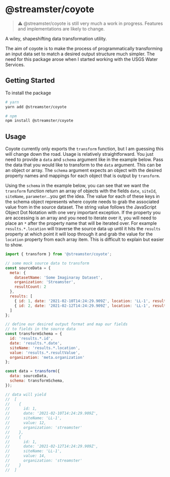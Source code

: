# @streamster/coyote

> :warning: @streamster/coyote is still very much a work in progress. Features and implementations are likely to change.

A wiley, shapeshifting data transformation utility.

The aim of coyote is to make the process of programmatically transforming an input data set to match a desired output structure much simpler. The need for this package arose when I started working with the USGS Water Services. 

## Getting Started

To install the package

```bash
# yarn
yarn add @streamster/coyote

# npm
npm install @streamster/coyote
```

## Usage

Coyote currently only exports the `transform` function, but I am guessing this will change down the road. Usage is relatively straightforward. You just need to provide a `data` and `schema` argument like in the example below. Pass the data that you would like to transform to the `data` argument. This can be an object or array. The `schema` argument expects an object with the desired property names and mappings for each object that is output by `transform`. 

Using the `schema` in the example below, you can see that we want the `transform` function return an array of objects with the fields `date`, `siteId`, `siteName`, `parameter`...you get the idea. The value for each of these keys in the schema object represents where coyote needs to grab the associated value from in the source dataset. The string value follows the JavaScript Object Dot Notation with one very important exception. If the property you are accessing is an array and you need to iterate over it, you will need to place an `*` after the property name that will be iterated over. For example `results.*.location` will traverse the source data up until it hits the `results` property at which point it will loop through it and grab the value for the `location` property from each array item. This is difficult to explain but easier to show.

```js
import { transform } from '@streamster/coyote';

// some mock source data to transform
const sourceData = {
  meta: {
    datasetName: 'Some Imaginaray Dataset',
    organization: 'Streamster',
    resultCount: 2
  },
  results: [
    { id: 1, date: '2021-02-10T14:24:29.909Z', location: 'LL-1', resultValue: 12 },
    { id: 2, date: '2021-02-12T14:24:29.909Z', location: 'LL-1', resultValue: 14 }
  ]
};

// define our desired output format and map our fields
// to fields in the source data
const transformSchema = {
  id: 'results.*.id',
  date: 'results.*.date',
  siteName: 'results.*.location',
  value: 'results.*.resultValue',
  organization: 'meta.organization'
};

const data = transform({
  data: sourceData,
  schema: transformSchema,
});

// data will yield
//  [
//    { 
//      id: 1, 
//      date: '2021-02-10T14:24:29.909Z', 
//      siteName: 'LL-1', 
//      value: 12, 
//      organization: 'streamster'
//    },
//    { 
//      id: 1, 
//      date: '2021-02-12T14:24:29.909Z', 
//      siteName: 'LL-1', 
//      value: 14, 
//      organization: 'streamster'
//    }
//  ]
```
